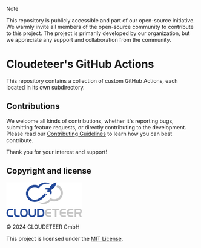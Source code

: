 > [!NOTE]
> This repository is publicly accessible and part of our open-source initiative. We warmly invite all members of the open-source community to contribute to this project. The project is primarily developed by our organization, but we appreciate any support and collaboration from the community.

# Cloudeteer's GitHub Actions

This repository contains a collection of custom GitHub Actions, each located in its own subdirectory.

## Contributions

We welcome all kinds of contributions, whether it's reporting bugs, submitting feature requests, or directly contributing to the development. Please read our [Contributing Guidelines](./CONTRIBUTING.md) to learn how you can best contribute.

Thank you for your interest and support!

## Copyright and license

<img width=200 alt="Logo" src="https://raw.githubusercontent.com/cloudeteer/cdt-public/main/img/cdt_logo_orig_4c.svg">

© 2024 CLOUDETEER GmbH

This project is licensed under the [MIT License](LICENSE).
